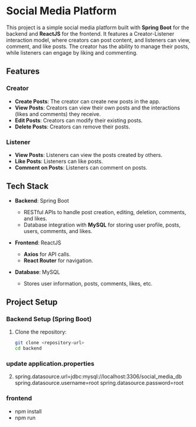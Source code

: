 # Social Media Platform

This project is a simple social media platform built with **Spring Boot** for the backend and **ReactJS** for the frontend. It features a Creator-Listener interaction model, where creators can post content, and listeners can view, comment, and like posts. The creator has the ability to manage their posts, while listeners can engage by liking and commenting.

## Features

### Creator
- **Create Posts**: The creator can create new posts in the app.
- **View Posts**: Creators can view their own posts and the interactions (likes and comments) they receive.
- **Edit Posts**: Creators can modify their existing posts.
- **Delete Posts**: Creators can remove their posts.
  
### Listener
- **View Posts**: Listeners can view the posts created by others.
- **Like Posts**: Listeners can like posts.
- **Comment on Posts**: Listeners can comment on posts.

## Tech Stack

- **Backend**: Spring Boot
  - RESTful APIs to handle post creation, editing, deletion, comments, and likes.
  - Database integration with **MySQL**  for storing user profile, posts, users, comments, and likes.
  
- **Frontend**: ReactJS
  - **Axios** for API calls.
  - **React Router** for navigation.

- **Database**: MySQL
  - Stores user information, posts, comments, likes, etc.

## Project Setup

### Backend Setup (Spring Boot)

1. Clone the repository:
   ```bash
   git clone <repository-url>
   cd backend

### update application.properties
2. spring.datasource.url=jdbc:mysql://localhost:3306/social_media_db
spring.datasource.username=root
spring.datasource.password=root

### frontend 
- npm install
- npm run

